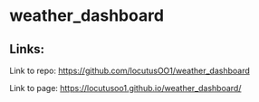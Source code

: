 # weather_dashboard

## Links:
Link to repo: <https://github.com/locutusOO1/weather_dashboard>

Link to page: <https://locutusoo1.github.io/weather_dashboard/>